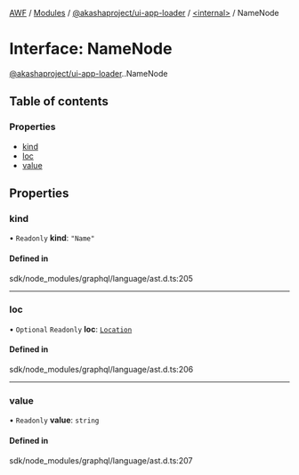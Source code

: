 [AWF](../README.md) / [Modules](../modules.md) / [@akashaproject/ui-app-loader](../modules/akashaproject_ui_app_loader.md) / [<internal\>](../modules/akashaproject_ui_app_loader._internal_.md) / NameNode

# Interface: NameNode

[@akashaproject/ui-app-loader](../modules/akashaproject_ui_app_loader.md).[<internal>](../modules/akashaproject_ui_app_loader._internal_.md).NameNode

## Table of contents

### Properties

- [kind](akashaproject_ui_app_loader._internal_.NameNode.md#kind)
- [loc](akashaproject_ui_app_loader._internal_.NameNode.md#loc)
- [value](akashaproject_ui_app_loader._internal_.NameNode.md#value)

## Properties

### kind

• `Readonly` **kind**: ``"Name"``

#### Defined in

sdk/node_modules/graphql/language/ast.d.ts:205

___

### loc

• `Optional` `Readonly` **loc**: [`Location`](../classes/akashaproject_ui_app_loader._internal_.Location.md)

#### Defined in

sdk/node_modules/graphql/language/ast.d.ts:206

___

### value

• `Readonly` **value**: `string`

#### Defined in

sdk/node_modules/graphql/language/ast.d.ts:207
